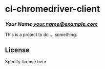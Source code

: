 # cl-chromedriver-client
### _Your Name <your.name@example.com>_

This is a project to do ... something.

## License

Specify license here

